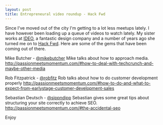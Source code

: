 ```yaml
---
layout: post
title: Entrepreneural video roundup - Hack Fwd
---
```


Since I've moved out of the city I'm getting to a lot less meetups lately.  I have however been loading up a queue of videos to watch lately.  My sister works at [IDEO](http://ideo.com), a fantastic design company and a number of years ago she turned me on to [Hack Fwd](http://hackfwd.com). Here are some of the gems that have been coming out of there.

Mike Butcher - [@mikebutcher](http://twitter.com/mikebutcher) 
Mike talks about how to approach media.   
http://passionmeetsmomentum.com/#how-to-deal-with-techcrunch-and-maybe-other-media

Rob Fitzpatrick - [@robfitz](http://twitter.com/robfitz) 
Rob talks about how to do customer development properly
http://passionmeetsmomentum.com/#how-to-do-and-what-to-expect-from-earlystage-customer-development-sales

Sebastian Deutsch - [@sippndipp](http://twitter.com/sippndipp) 
Sebastian gives some great tips about structuring your site correctly to achieve SEO.
http://passionmeetsmomentum.com/#the-accidental-seo

Enjoy